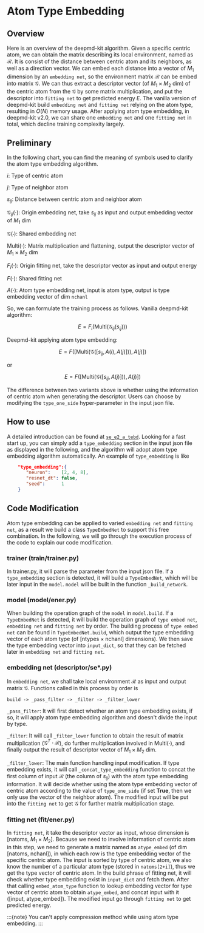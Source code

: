 # Atom Type Embedding
## Overview
Here is an overview of the deepmd-kit algorithm. Given a specific centric atom, we can obtain the matrix describing its local environment, named as $\mathcal R$. It is consist of the distance between centric atom and its neighbors, as well as a direction vector. We can embed each distance into a vector of $M_1$ dimension by an `embedding net`, so the environment matrix $\mathcal R$ can be embed into matrix $\mathcal G$. We can thus extract a descriptor vector (of $M_1 \times M_2$ dim) of the centric atom from the $\mathcal G$ by some matrix multiplication, and put the descriptor into `fitting net` to get predicted energy $E$. The vanilla version of deepmd-kit build `embedding net` and `fitting net` relying on the atom type, resulting in $O(N)$ memory usage. After applying atom type embedding, in deepmd-kit v2.0, we can share one `embedding net` and one `fitting net` in total, which decline training complexity largely. 

## Preliminary
In the following chart, you can find the meaning of symbols used to clarify the atom type embedding algorithm.

<!-- GitHub Markdown cannot render math in a table... -->
$i$: Type of centric atom

$j$: Type of neighbor atom

$s_{ij}$: Distance between centric atom and neighbor atom

$\mathcal G_{ij}(\cdot)$: Origin embedding net, take $s_{ij}$ as input and output embedding vector of $M_1$ dim

$\mathcal G(\cdot)$: Shared embedding net

$\text{Multi}(\cdot)$: Matrix multiplication and flattening, output the descriptor vector of $M_1\times M_2$ dim

$F_i(\cdot)$: Origin fitting net, take the descriptor vector as input and output energy

$F(\cdot)$: Shared fitting net

$A(\cdot)$: Atom type embedding net, input is atom type, output is type embedding vector of dim `nchanl`

So, we can formulate the training process as follows.
Vanilla deepmd-kit algorithm:

$$E = F_i( \text{Multi}( \mathcal G_{ij}( s_{ij} ) ) )$$

Deepmd-kit applying atom type embedding:

$$E = F( [ \text{Multi}( \mathcal G( [s_{ij}, A(i), A(j)] ) ), A(j)] )$$

or 

$$E = F( [ \text{Multi}( \mathcal G( [s_{ij}, A(j)] ) ), A(j)] )$$

The difference between two variants above is whether using the information of centric atom when generating the descriptor. Users can choose by modifying the `type_one_side` hyper-parameter in the input json file.

## How to use
A detailed introduction can be found at [`se_e2_a_tebd`](../model/train-se-e2-a-tebd.md). Looking for a fast start up, you can simply add a `type_embedding` section in the input json file as displayed in the following, and the algorithm will adopt atom type embedding algorithm automatically.
An example of `type_embedding` is like
```json
    "type_embedding":{
       "neuron":    [2, 4, 8],
       "resnet_dt": false,
       "seed":      1
    }
```


## Code Modification
Atom type embedding can be applied to varied `embedding net` and `fitting net`, as a result we build a class `TypeEmbedNet` to support this free combination. In the following, we will go through the execution process of the code to explain our code modification.

### trainer (train/trainer.py)
In trainer.py, it will parse the parameter from the input json file. If a `type_embedding` section is detected, it will build a `TypeEmbedNet`, which will be later input in the `model`. `model` will be built in the function `_build_network`.
### model (model/ener.py)
When building the operation graph of the `model` in `model.build`. If a `TypeEmbedNet` is detected, it will build the operation graph of `type embed net`, `embedding net` and `fitting net` by order. The building process of `type embed net` can be found in `TypeEmbedNet.build`, which output the type embedding vector of each atom type (of [$\text{ntypes} \times \text{nchanl}$] dimensions). We then save the type embedding vector into `input_dict`, so that they can be fetched later in `embedding net` and `fitting net`.
### embedding net (descriptor/se*.py)
In `embedding net`, we shall take local environment $\mathcal R$ as input and output matrix $\mathcal G$. Functions called in this process by order is 
```
build -> _pass_filter -> _filter -> _filter_lower 
```
`_pass_filter`: It will first detect whether an atom type embedding exists, if so, it will apply atom type embedding algorithm and doesn't divide the input by type.

`_filter`: It will call `_filter_lower` function to obtain the result of matrix multiplication ($\mathcal G^T\cdot \mathcal R$), do further multiplication involved in $\text{Multi}(\cdot)$, and finally output the result of descriptor vector of $M_1 \times M_2$ dim.

`_filter_lower`: The main function handling input modification. If type embedding exists, it will call `_concat_type_embedding` function to concat the first column of input $\mathcal R$ (the column of $s_{ij}$) with the atom type embedding information. It will decide whether using the atom type embedding vector of centric atom according to the value of `type_one_side` (if set **True**, then we only use the vector of the neighbor atom). The modified input will be put into the `fitting net` to get $\mathcal G$ for further matrix multiplication stage.

### fitting net (fit/ener.py)
In `fitting net`, it take the descriptor vector as input, whose dimension is [natoms, $M_1\times M_2$]. Because we need to involve information of centric atom in this step, we need to generate a matrix named as `atype_embed` (of dim [natoms, nchanl]), in which each row is the type embedding vector of the specific centric atom. The input is sorted by type of centric atom, we also know the number of a particular atom type (stored in `natoms[2+i]`), thus we get the type vector of centric atom. In the build phrase of fitting net, it will check whether type embedding exist in `input_dict` and fetch them. After that calling `embed_atom_type` function to lookup embedding vector for type vector of centric atom to obtain `atype_embed`, and concat input with it ([input, atype_embed]). The modified input go through `fitting net` to get predicted energy.


:::{note}
You can't apply compression method while using atom type embedding.
:::

